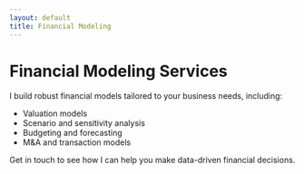 ```yaml
---
layout: default
title: Financial Modeling
---
```


# Financial Modeling Services

I build robust financial models tailored to your business needs, including:

- Valuation models  
- Scenario and sensitivity analysis  
- Budgeting and forecasting  
- M&A and transaction models  

Get in touch to see how I can help you make data-driven financial decisions.
